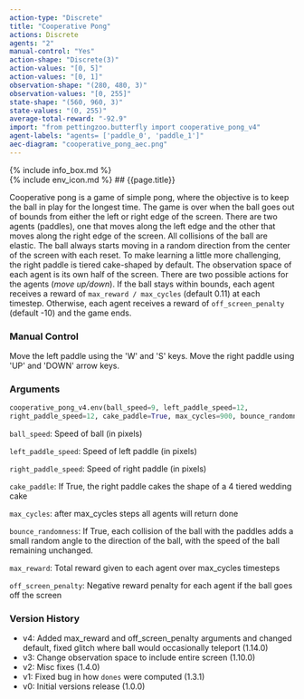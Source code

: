 ```yaml
---
action-type: "Discrete"
title: "Cooperative Pong"
actions: Discrete
agents: "2"
manual-control: "Yes"
action-shape: "Discrete(3)"
action-values: "[0, 5]"
action-values: "[0, 1]"
observation-shape: "(280, 480, 3)"
observation-values: "[0, 255]"
state-shape: "(560, 960, 3)"
state-values: "(0, 255)"
average-total-reward: "-92.9"
import: "from pettingzoo.butterfly import cooperative_pong_v4"
agent-labels: "agents= ['paddle_0', 'paddle_1']"
aec-diagram: "cooperative_pong_aec.png"
---
```


<div class="docu-info" markdown="1">
{% include info_box.md %}
</div>

<div class="docu-content" markdown="1">
<div class="appear_big env-title" markdown="1">
{% include env_icon.md %}
## {{page.title}}
</div>



Cooperative pong is a game of simple pong, where the objective is to keep the ball in play for the longest time. The game is over when the ball goes out of bounds from either the left or right edge of the screen. There are two agents (paddles), one that moves along the left edge and the other that moves along the right edge of the screen. All collisions of the ball are elastic. The ball always starts moving in a random direction from the center of the screen with each reset. To make learning a little more challenging, the right paddle is tiered cake-shaped by default. The observation space of each agent is its own half of the screen. There are two possible actions for the agents (_move up/down_). If the ball stays within bounds, each agent receives a reward of `max_reward / max_cycles` (default 0.11) at each timestep. Otherwise, each agent receives a reward of `off_screen_penalty` (default -10) and the game ends.


### Manual Control

Move the left paddle using the 'W' and 'S' keys. Move the right paddle using 'UP' and 'DOWN' arrow keys.

### Arguments

``` python
cooperative_pong_v4.env(ball_speed=9, left_paddle_speed=12,
right_paddle_speed=12, cake_paddle=True, max_cycles=900, bounce_randomness=False, max_reward=100, off_screen_penalty=-10)
```

`ball_speed`: Speed of ball (in pixels)

`left_paddle_speed`: Speed of left paddle (in pixels)

`right_paddle_speed`: Speed of right paddle (in pixels)

`cake_paddle`: If True, the right paddle cakes the shape of a 4 tiered wedding cake

`max_cycles`:  after max_cycles steps all agents will return done

`bounce_randomness`: If True, each collision of the ball with the paddles adds a small random angle to the direction of the ball, with the speed of the ball remaining unchanged.

`max_reward`:  Total reward given to each agent over max_cycles timesteps

`off_screen_penalty`:  Negative reward penalty for each agent if the ball goes off the screen

### Version History
* v4: Added max_reward and off_screen_penalty arguments and changed default, fixed glitch where ball would occasionally teleport (1.14.0)
* v3: Change observation space to include entire screen (1.10.0)
* v2: Misc fixes (1.4.0)
* v1: Fixed bug in how `dones` were computed (1.3.1)
* v0: Initial versions release (1.0.0)
</div>
